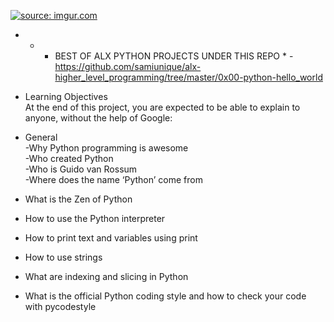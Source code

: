 <a href="https://imgur.com/TuEFwVi"><img src="https://i.imgur.com/TuEFwVi.jpg" title="source: imgur.com" /></a><br>
- - * BEST OF ALX PYTHON PROJECTS UNDER THIS REPO * - <br>
https://github.com/samiunique/alx-higher_level_programming/tree/master/0x00-python-hello_world<br>
- Learning Objectives<br>
At the end of this project, you are expected to be able to explain to anyone, without the help of Google:<br>

- General<br>
-Why Python programming is awesome<br>
-Who created Python<br>
-Who is Guido van Rossum<br>
-Where does the name ‘Python’ come from<br>
- What is the Zen of Python<br>
- How to use the Python interpreter<br>
- How to print text and variables using print<br>
- How to use strings<br>
- What are indexing and slicing in Python<br>
- What is the official Python coding style and how to check your code with pycodestyle<br>
